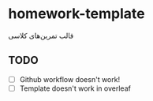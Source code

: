 # homework-template

قالب تمرین‌های کلاسی

## TODO
- [ ] Github workflow doesn't work!
- [ ] Template doesn't work in overleaf  